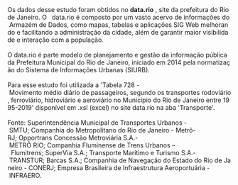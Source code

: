 <div>
<div>Os&nbsp;dados&nbsp;desse&nbsp;estudo&nbsp;foram&nbsp;obtidos&nbsp;no&nbsp;<strong>data.rio</strong>&nbsp;,&nbsp;site&nbsp;da&nbsp;prefeitura&nbsp;do&nbsp;Rio&nbsp;de&nbsp;Janeiro.&nbsp;O&nbsp;&nbsp;&nbsp;data.rio&nbsp;&eacute;&nbsp;composto&nbsp;por&nbsp;um&nbsp;vasto&nbsp;acervo&nbsp;de&nbsp;informa&ccedil;&otilde;es&nbsp;do&nbsp;Armaz&eacute;m&nbsp;de&nbsp;Dados,&nbsp;como&nbsp;mapas,&nbsp;tabelas&nbsp;e&nbsp;aplica&ccedil;&otilde;es&nbsp;SIG&nbsp;Web&nbsp;melhorando&nbsp;e&nbsp;facilitando&nbsp;a&nbsp;administra&ccedil;&atilde;o&nbsp;da&nbsp;cidade,&nbsp;al&eacute;m&nbsp;de&nbsp;garantir&nbsp;maior&nbsp;visibilidade&nbsp;e&nbsp;intera&ccedil;&atilde;o&nbsp;com&nbsp;a&nbsp;popula&ccedil;&atilde;o.</div>
<br />
<div>O&nbsp;data.rio&nbsp;&eacute;&nbsp;parte&nbsp;modelo&nbsp;de&nbsp;planejamento&nbsp;e&nbsp;gest&atilde;o&nbsp;da&nbsp;informa&ccedil;&atilde;o&nbsp;p&uacute;blica&nbsp;da&nbsp;Prefeitura&nbsp;Municipal&nbsp;do&nbsp;Rio&nbsp;de&nbsp;Janeiro,&nbsp;iniciado&nbsp;em&nbsp;2014&nbsp;pela&nbsp;normatiza&ccedil;&atilde;o&nbsp;do&nbsp;Sistema&nbsp;de&nbsp;Informa&ccedil;&otilde;es&nbsp;Urbanas&nbsp;(SIURB).</div>
<br />
<div>Para&nbsp;esse&nbsp;estudo foi&nbsp;utilizada&nbsp;a&nbsp;'Tabela&nbsp;728&nbsp;-&nbsp;Movimento&nbsp;m&eacute;dio&nbsp;di&aacute;rio&nbsp;de&nbsp;passageiros,&nbsp;segundo&nbsp;os&nbsp;transportes&nbsp;rodovi&aacute;rio,&nbsp;ferrovi&aacute;rio,&nbsp;hidrovi&aacute;rio&nbsp;e&nbsp;aerovi&aacute;rio&nbsp;no&nbsp;Munic&iacute;pio&nbsp;do&nbsp;Rio&nbsp;de&nbsp;Janeiro&nbsp;entre&nbsp;1995-2019'&nbsp;dispon&iacute;vel&nbsp;em&nbsp;.xsl&nbsp;(excel)&nbsp;no&nbsp;site&nbsp;data.rio&nbsp;na&nbsp;aba&nbsp;'Transporte'.</div>
<br />
<div>Fonte:&nbsp;Superintend&ecirc;ncia&nbsp;Municipal&nbsp;de&nbsp;Transportes&nbsp;Urbanos&nbsp;-&nbsp;SMTU;&nbsp;Companhia&nbsp;do&nbsp;Metropolitano&nbsp;do&nbsp;Rio&nbsp;de&nbsp;Janeiro&nbsp;-&nbsp;Metr&ocirc;-RJ;&nbsp;Opportrans&nbsp;Concess&atilde;o&nbsp;Metrovi&aacute;ria&nbsp;S.A.-&nbsp;METR&Ocirc;&nbsp;RIO;&nbsp;Companhia&nbsp;Fluminense&nbsp;de&nbsp;Trens&nbsp;Urbanos&nbsp;&ndash;&nbsp;&nbsp;Flumitrens;&nbsp;SuperVia&nbsp;S.A.;&nbsp;Transporte&nbsp;Mar&iacute;timo&nbsp;e&nbsp;Turismo&nbsp;S.A.-&nbsp;TRANSTUR;&nbsp;Barcas&nbsp;S.A.;&nbsp;Companhia&nbsp;de&nbsp;Navega&ccedil;&atilde;o&nbsp;do&nbsp;Estado&nbsp;do&nbsp;Rio&nbsp;de&nbsp;Janeiro&nbsp;-&nbsp;CONERJ;&nbsp;Empresa&nbsp;Brasileira&nbsp;de&nbsp;Infraestrutura&nbsp;Aeroportu&aacute;ria&nbsp;-&nbsp;INFRAERO.&nbsp;&nbsp;&nbsp;&nbsp;&nbsp;&nbsp;&nbsp;&nbsp;&nbsp;&nbsp;&nbsp;&nbsp;&nbsp;&nbsp;&nbsp;&nbsp;&nbsp;&nbsp;</div>
<div>&nbsp;</div>
</div>
